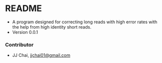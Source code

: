# README #

* A program designed for correcting long reads with high error rates with the help from high identity short reads.
* Version 0.0.1


### Contributor ###

* JJ Chai, jjchai01@gmail.com